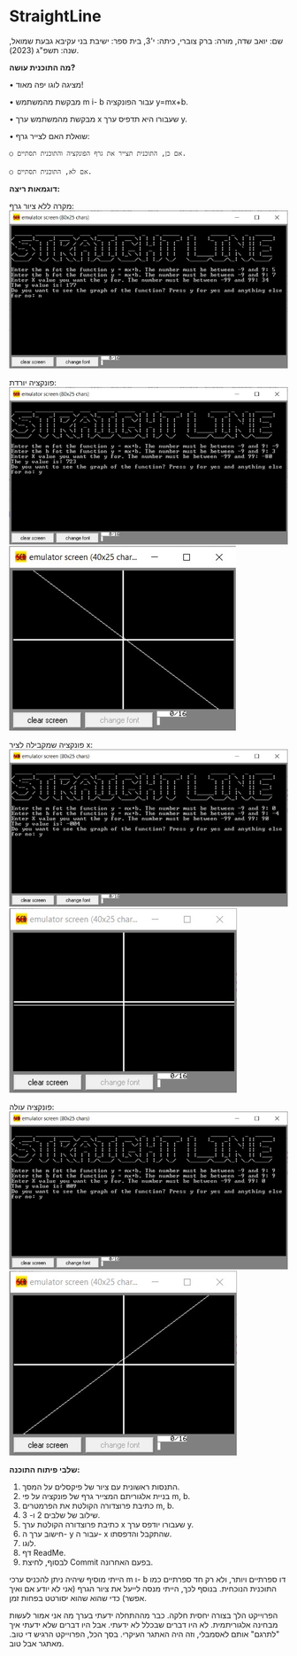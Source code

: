# StraightLine
שם: יואב שדה, 
מורה: ברק צוברי, 
כיתה: י'3, 
בית ספר: ישיבת בני עקיבא גבעת שמואל, 
שנה: תשפ"ג (2023).

**מה התוכנית עושה?**

• מציגה לוגו יפה מאוד!

• מבקשת מהמשתמש m i- b עבור הפונקציה y=mx+b.

• מבקשת מהמשתמש ערך x שעבורו היא תדפיס ערך y.

• שואלת האם לצייר גרף:

	○ אם כן, התוכנית תצייר את גרף הפונקציה והתוכנית תסתיים.
	
	○ אם לא, התוכנית תסתיים.

**דוגמאות ריצה:**


מקרה ללא ציור גרף:
![Example1](Running%20Examples/Example1.jpg)


פונקציה יורדת:
![Example2](Running%20Examples/Example2a.jpg)
![Example2](Running%20Examples/Example2b.jpg)


פונקציה שמקבילה לציר x:
![Example3](Running%20Examples/Example3a.jpg)
![Example3](Running%20Examples/Example3b.jpg)


פונקציה עולה:
![Example4](Running%20Examples/Example4a.jpg)
![Example4](Running%20Examples/Example4b.jpg)


**שלבי פיתוח התוכנה:**
1. התנסות ראשונית עם ציור של פיקסלים על המסך.
2. בניית אלגוריתם המצייר גרף של פונקציה על פי m, b.
3. כתיבת פרוצדורה הקולטת את הפרמטרים m, b.
4. שילוב של שלבים 2 ו- 3.
5. כתיבת פרוצדורה הקולטת ערך x שעבורו יודפס ערך y.
6. חישוב ערך ה- y עבור ה- x שהתקבל והדפסתו.
7. לוגו.
8. דף ReadMe.
9. לבסוף, לחיצת Commit בפעם האחרונה.




הייתי מוסיף שיהיה ניתן להכניס ערכי m ו- b דו ספרתיים ויותר, ולא רק חד ספרתיים כמו התוכנית הנוכחית.
בנוסף לכך, הייתי מנסה לייעל את ציור הגרף (אני לא יודע אם ואיך אפשר) כדי שהוא שהוא יסורטט בפחות זמן.


הפרוייקט הלך בצורה יחסית חלקה. כבר מההתחלה ידעתי בערך מה אני אמור לעשות מבחינה אלגוריתמית. לא היו דברים שבכלל לא ידעתי. אבל היו דברים שלא ידעתי איך "לתרגם" אותם לאסמבלי, וזה היה האתגר העיקרי.
בסך הכל, הפרוייקט הרגיש די טוב. מאתגר אבל טוב.